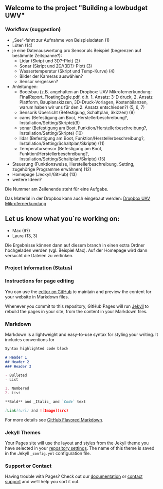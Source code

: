 ## Welcome to the project "Building a lowbudget UWV"

### Workflow (suggestion)

- „See“-fahrt zur Aufnahme von Beispielsdaten (1)
- Löten (14)
- je eine Datenauswertung pro Sensor als Beispiel (begrenzen auf bestimmte Zeitspanne?):
	- Lidar	(Skript und 3D?-Plot) (2)
	- Sonar (Skript und 2D/(3D?)-Plot) (3)
	- Wassertemperatur (Skript und Temp-Kurve) (4)
	- Bilder der Kameras auswählen?
	- Sensor vergessen?
- Anleitungen:
	- Bootsbau 
 	(z.B. angehalten an Dropbox: UAV Mikrofernerkundung: FinalReport_FloatingEagle.pdf, 
	d.h. 1.  Ansatz: 3-D druck, 2. Ansatz Plattform, Bauplanskizzen, 3D-Druck-Vorlagen, 	Kostenbilanzen, warum haben wir uns für
  den 2. Ansatz entschieden?) (5, 6, 7)
	- Sensorik Übersicht (Befestigung, Schaltplan, Skizzen) (8)
	- cams (Befestigung am Boot, Herstellerbeschreibung?, Installation/Setting/Skripte)(9)
 	- sonar (Befestigung am Boot, Funktion/Herstellerbeschreibung?, Installation/Setting/Skripte) (10)
	- lidar (Befestigung am Boot, Funktion/Herstellerbeschreibung?, Installation/Setting/Schaltplan/Skripte) (11)
  - Temperatursensor (Befestigung am Boot, Funktion/Herstellerbeschreibung?, Installation/Setting/Schaltplan/Skripte) (15)
- Steuerung (Funktionsweise, Herstellerbeschreibung, Setting, zugehörige Programme erwähnen) (12)
- Homepage (Jeckyll/GitHub) (13)
- weitere Ideen?

Die Nummer am Zeilenende steht für eine Aufgabe.

Das Material in der Dropbox kann auch eingebaut werden:
[Dropbox UAV Mikrofernerkundung](https://www.dropbox.com/home/UAV%20Mikrofernerkundung)

## Let us know what you´re working on:

- Max (9?)
- Laura (13, 3)

Die Ergebnisse können dann auf diesem branch in einen extra Ordner hochgeladen werden (vgl. Beispiel Max). Auf der Homepage wird dann versucht die Dateien zu verlinken.

### Project Information (Status)



### Instructions for page editing
You can use the [editor on GitHub](https://github.com/TLKoch/boat/edit/master/index.md) to maintain and preview the content for your website in Markdown files.

Whenever you commit to this repository, GitHub Pages will run [Jekyll](https://jekyllrb.com/) to rebuild the pages in your site, from the content in your Markdown files.

### Markdown

Markdown is a lightweight and easy-to-use syntax for styling your writing. It includes conventions for

```markdown
Syntax highlighted code block

# Header 1
## Header 2
### Header 3

- Bulleted
- List

1. Numbered
2. List

**Bold** and _Italic_ and `Code` text

[Link](url) and ![Image](src)
```

For more details see [GitHub Flavored Markdown](https://guides.github.com/features/mastering-markdown/).

### Jekyll Themes

Your Pages site will use the layout and styles from the Jekyll theme you have selected in your [repository settings](https://github.com/TLKoch/boat/settings). The name of this theme is saved in the Jekyll `_config.yml` configuration file.

### Support or Contact

Having trouble with Pages? Check out our [documentation](https://help.github.com/categories/github-pages-basics/) or [contact support](https://github.com/contact) and we’ll help you sort it out.
